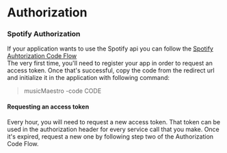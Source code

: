 # Authorization

### Spotify Authorization

If your application wants to use the Spotify api you can follow the [Spotify Auhtorization Code Flow](https://developer.spotify.com/documentation/general/guides/authorization-guide/#authorization-code-flow)<br>
The very first time, you'll need to register your app in order to request an access token. Once that's successful, copy the code
from the redirect url and initialize it in the application with following command:
> musicMaestro -code CODE


#### Requesting an access token

Every hour, you will need to request a new access token. That token can be used in the authorization header for every service call that you make. Once it's expired, request a new one by following step two of the Authorization Code Flow.